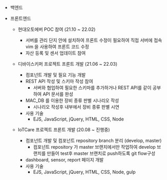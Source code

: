 - 백엔드

- 프론트엔드

  - 현대오토에버 POC 참여 (21.10 ~ 22.02)

    - 서버를 관리 단지 안에 설치하여 프론트 수정이 필요하여 직접 서버에 접속 vim 을 사용하여 프론트 코드 수정
    - 자산 등록 및 센서 업데이트 참여

  - 디바이스키퍼 프로젝트 프론트 개발 (21.06 ~ 22.03)

    - 컴포넌트 개발 및 필요 기능 개발
    - REST API 작성 및 스키마 작성 참여
      - 서버와 협업하여 필요한 스키마를 추가하거나 REST API를 같이 공부하여 API 문서를 완성
    - MAC_DB 를 이용한 장비 종류 판별 시나리오 작성
      - 시나리오 작성후 내부에서 장비 종류 판별 시연
    - 사용 기술
      - EJS, JavaScript, jQuery, HTML, CSS, Node

  - IoTCare 프로젝트 프론트 개발 (20.08 ~ 진행중)
    - 컴포넌트 개발 및 컴포넌트 repository branch 분리 (develop, master)
      - 컴포넌트 repository 가 master 브랜치에서만 작업하여 develop 브랜치를 만들어 test후 master 브랜치로 push하도록 git flow구성
    - dashboard, sensor, report 페이지 개발
    - 사용 기술
      - EJS, JavaScript, jQuery, HTML, CSS, Node, gulp
